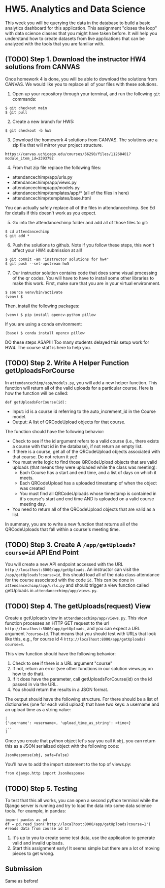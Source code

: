 # HW5. Analytics and Data Science
This week you will be querying the data in the database to build a basic analytics dashboard for this application. This assignment "closes the loop" with data science classes that you might have taken before. It will help you understand how to create datasets from live applications that can be analyzed with the tools that you are familiar with.

## (TODO) Step 1. Download the instructor HW4 solutions from CANVAS
Once homework 4 is done, you will be able to download the solutions from CANVAS. We would like you to replace all of your files with these solutions. 

1. Open up your repository through your terminal, and run the following `git` commands:
```
$ git checkout main
$ git pull
```

2. Create a new branch for HW5:
```
$ git checkout -b hw5 
```
   
3. Download the homework 4 solutions from CANVAS. The solutions are a zip file that will mirror your project structure.
```
https://canvas.uchicago.edu/courses/56290/files/11268401?module_item_id=2393792
```

4. From that zip file replace the following files:
*  attendancechimp/app/urls.py
*  attendancechimp/app/views.py
*  attendancechimp/app/models.py 
*  attendancechimp/templates/app/* (all of the files in here)
*  attendancechimp/templates/base.html

You can actually safely replace all of the files in attendancechimp. See Ed for details if this doesn't work as you expect.

5. Go into the attendancechimp folder and add all of those files to git:
```
$ cd attendancechimp
$ git add *
```

6. Push the solutions to github. Note if you follow these steps, this won't affect your HW4 submission at all!
```
$ git commit -am "instructor solutions for hw4"
$ git push --set-upstream hw5
```

7. Our instructor solution contains code that does some visual processing of the qr codes. You will have to have to install some other libraries to make this work.
First, make sure that you are in your virtual environment.
```
$ source venv/bin/activate
(venv) $
```
Then, install the following packages:
```
(venv) $ pip install opencv-python pillow
```
If you are using a conda environment:
```
(base) $ conda install opencv pillow
```

DO these steps ASAP!!! Too many students delayed this setup work for HW4. The course staff is here to help you.

## (TODO) Step 2. Write A Helper Function getUploadsForCourse
In `attendancechimp/app/models.py`, you will add a new helper function. This function will return all of the valid uploads for a particular course. Here is how the function will be called:
```
def getUploadsForCourse(id):
```
* Input: id is a course id referring to the auto_increment_id in the Course model.
* Output: A list of QRCodeUpload objects for that course.

The function should have the following behavior:
* Check to see if the id argument refers to a valid course (i.e., there exists a course with that id in the database), if not return an empty list.
* If there is a course, get all of the QRCodeUpload objects associated with that course. Do not return it yet!
* You must write logic to find those QRCodeUpload objects that are valid uploads (that means they were uploaded while the class was meeting):
  - Each Course has a start and end time, and a list of days on which it meets.
  - Each QRCodeUpload has a uploaded timestamp of when the object was created
  - You must find all QRCodeUploads whose timestamp is contained in it's course's start and end time AND is uploaded on a valid course meeting day.
* You need to return all of the QRCodeUpload objects that are valid as a list.

In summary, you are to write a new function that returns all of the QRCodeUploads that fall within a course's meeting time.

## (TODO) Step 3. Create A `/app/getUploads?course=id` API End Point
You will create a new API endpoint accessed with the URL `http://localhost:8000/app/getUploads`. An instructor can visit the `/app/getUploads?course=id`, this should load all of the data class attendance for the course associated with the code `id`. This can be done in `attendancechimp/app/urls.py` and should trigger a view function called getUploads in `attendancechimp/app/views.py`.
 
## (TODO) Step 4. The getUploads(request) View
Create a getUploads view in `attendancechimp/app/views.py`. This view function processes an HTTP GET request to the url `http://localhost:8000/app/getUploads`, and you can expect a URL argument `?course=id`. That means that you should test with URLs that look like this, e.g., for course id 4 `http://localhost:8000/app/getUploads?course=4`.

This view function should have the following behavior:
1. Check to see if there is a URL argument "course"
2. If not, return an error (see other functions in our solution views.py on how to do that).
3. If it does have the parameter, call getUploadsForCourse(id) on the id passed in via the URL.
4. You should return the results in a JSON format.

The output should have the following structure. For there should be a list of dictionaries (one for each valid upload) that have two keys:
a username and an upload time as a string value:
```
[
{'username': <username>, 'upload_time_as_string': <time>}
...
]
```
Once you create that python object let's say you call it `obj`, you can return this as a JSON serialized object with the following code:
```
JsonResponse(obj, safe=False)
```

You'll have to add the import statement to the top of views.py:
```
from django.http import JsonResponse
```

## (TODO) Step 5. Testing
To test that this all works, you can open a second python terminal while the Django server is running and try to load the data into some data science tools. For example, in pandas:
```
import pandas as pd
df = pd.read_json('http://localhost:8000/app/getUploads?course=1') #reads data from course id 1!
```

1. It's up to you to create some test data, use the application to generate valid and invalid uploads.
2. Start this assignment early! It seems simple but there are a lot of moving pieces to get wrong.

## Submission
Same as before!



